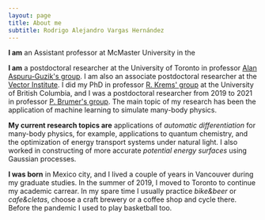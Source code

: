 ```yaml
---
layout: page
title: About me
subtitle: Rodrigo Alejandro Vargas Hernández
---
```

**I am** an Assistant professor at McMaster University in the 


**I am** a postdoctoral researcher at the University of Toronto in professor [Alan Aspuru-Guzik's group](https://www.matter.toronto.edu/). I am also an associate postdoctoral researcher at the [Vector Institute](https://vectorinstitute.ai/about/).
I did my PhD in professor [R. Krems' group](https://groups.chem.ubc.ca/krems/) at the University of British Columbia, and I was a postdoctoral researcher from 2019 to 2021 in professor [P. Brumer's group](https://www.chemistry.utoronto.ca/people/directories/all-faculty/paul-brumer). The main topic of my research has been the application of machine learning to simulate many-body physics.

**My current research topics are** applications of *automatic differentiation* for many-body physics, for example, applications to quantum chemistry, and the optimization of energy transport systems under natural light. I also worked in constructing of more accurate *potential energy surfaces* using Gaussian processes.

**I was born** in Mexico city, and I lived a couple of years in Vancouver during my graduate studies. In the summer of 2019, I moved to Toronto to continue my academic carrear. 
In my spare time I usually practice *bike&beer* or *cafe&cletas*, choose a craft brewery or a coffee shop and cycle there. Before the pandemic I used to play basketball too. 
